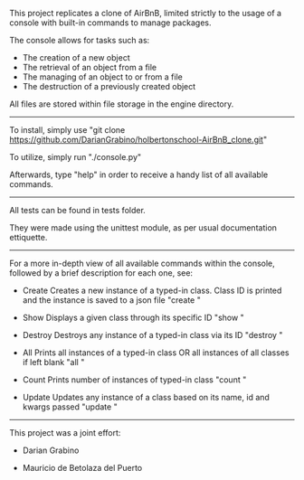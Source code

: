 This project replicates a clone of AirBnB, limited strictly to the usage of a console with built-in commands to manage packages.

The console allows for tasks such as:

- The creation of a new object
- The retrieval of an object from a file
- The managing of an object to or from a file
- The destruction of a previously created object

All files are stored within file storage in the engine directory.

-----------------------------------------------------------------

To install, simply use "git clone https://github.com/DarianGrabino/holbertonschool-AirBnB_clone.git"

To utilize, simply run "./console.py"

Afterwards, type "help" in order to receive a handy list of all available commands.

-----------------------------------------------------------------

All tests can be found in tests folder.

They were made using the unittest module, as per usual documentation ettiquette.

-----------------------------------------------------------------

For a more in-depth view of all available commands within the console, followed by a brief description for each one, see:

- Create
Creates a new instance of a typed-in class. Class ID is printed and the instance is saved to a json file
"create <class>"

- Show
Displays a given class through its specific ID
"show <class> <id>"

- Destroy
Destroys any instance of a typed-in class via its ID
"destroy <class> <id>"

- All
Prints all instances of a typed-in class OR all instances of all classes if left blank
"all <class>"

- Count
Prints number of instances of typed-in class
"count <class>"

- Update
Updates any instance of a class based on its name, id and kwargs passed
"update <class> <id> <kwargs>"

-----------------------------------------------------------------

This project was a joint effort:

- Darian Grabino

- Mauricio de Betolaza del Puerto

